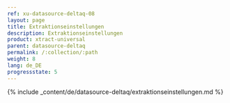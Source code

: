 ```yaml
---
ref: xu-datasource-deltaq-08
layout: page
title: Extraktionseinstellungen
description: Extraktionseinstellungen
product: xtract-universal
parent: datasource-deltaq
permalink: /:collection/:path
weight: 8
lang: de_DE
progressstate: 5
---
```

{% include _content/de/datasource-deltaq/extraktionseinstellungen.md %}
